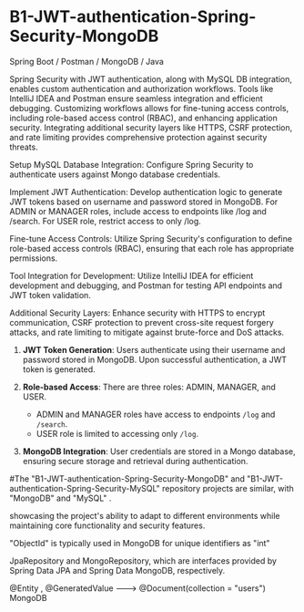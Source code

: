 # B1-JWT-authentication-Spring-Security-MongoDB
Spring Boot / Postman / MongoDB / Java


Spring Security with JWT authentication, along with MySQL DB integration, enables custom authentication and authorization workflows. Tools like IntelliJ IDEA and Postman ensure seamless integration and efficient debugging. Customizing workflows allows for fine-tuning access controls, including role-based access control (RBAC), and enhancing application security. Integrating additional security layers like HTTPS, CSRF protection, and rate limiting provides comprehensive protection against security threats.

Setup MySQL Database Integration: Configure Spring Security to authenticate users against Mongo database credentials.

Implement JWT Authentication: Develop authentication logic to generate JWT tokens based on username and password stored in MongoDB. For ADMIN or MANAGER roles, include access to endpoints like /log and /search. For USER role, restrict access to only /log.

Fine-tune Access Controls: Utilize Spring Security's configuration to define role-based access controls (RBAC), ensuring that each role has appropriate permissions.

Tool Integration for Development: Utilize IntelliJ IDEA for efficient development and debugging, and Postman for testing API endpoints and JWT token validation.

Additional Security Layers: Enhance security with HTTPS to encrypt communication, CSRF protection to prevent cross-site request forgery attacks, and rate limiting to mitigate against brute-force and DoS attacks.


1. **JWT Token Generation**: Users authenticate using their username and password stored in MongoDB. Upon successful authentication, a JWT token is generated.

2. **Role-based Access**: There are three roles: ADMIN, MANAGER, and USER. 
   - ADMIN and MANAGER roles have access to endpoints `/log` and `/search`.
   - USER role is limited to accessing only `/log`.

3. **MongoDB Integration**: User credentials are stored in a Mongo database, ensuring secure storage and retrieval during authentication.


#The "B1-JWT-authentication-Spring-Security-MongoDB" and "B1-JWT-authentication-Spring-Security-MySQL" repository projects are similar, with "MongoDB" and "MySQL" .
                        
   showcasing the project's ability to adapt to different environments while maintaining core functionality and security features.

"ObjectId" is typically used in MongoDB for unique identifiers as "int"

JpaRepository and MongoRepository, which are interfaces provided by Spring Data JPA and Spring Data MongoDB, respectively.
 
@Entity , @GeneratedValue --->  @Document(collection = "users") MongoDB 
